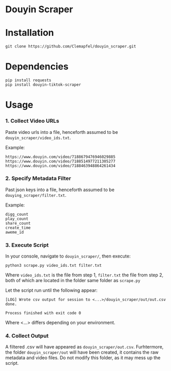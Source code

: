 # Douyin Scraper

# Installation

```
git clone https://github.com/Clemapfel/douyin_scraper.git
```

# Dependencies

```
pip install requests
pip install douyin-tiktok-scraper
```

# Usage

### 1. Collect Video URLs

Paste video urls into a file, henceforth assumed to be `douyin_scraper/video_ids.txt`.

Example:
```
https://www.douyin.com/video/7188679476946029885
https://www.douyin.com/video/7188514977211305277
https://www.douyin.com/video/7188463948864261434
```
### 2. Specify Metadata Filter

Past json keys into a file, henceforth assumed to be `douying_scraper/filter.txt`.

Example:
```
digg_count
play_count
share_count
create_time
aweme_id
```

### 3. Execute Script

In your console, navigate to `douyin_scraper/`, then execute:

```commandline
python3 scrape.py video_ids.txt filter.txt 
```

Where `video_ids.txt` is the file from step 1, `filter.txt` the file from step 2, both of which are located in the folder same folder as `scrape.py`

Let the script run until the following appear:
```
[LOG] Wrote csv output for session to <...>/douyin_scraper/out/out.csv
done.

Process finished with exit code 0
```

Where <...> differs depending on your environment.

### 4. Collect Output

A filtered .csv will have appeared as `douyin_scraper/out.csv`. Furhtermore, the folder `douyin_scraper/out` will have 
been created, it contains the raw metadata and video files. Do not modify this folder, as it may mess up the script.